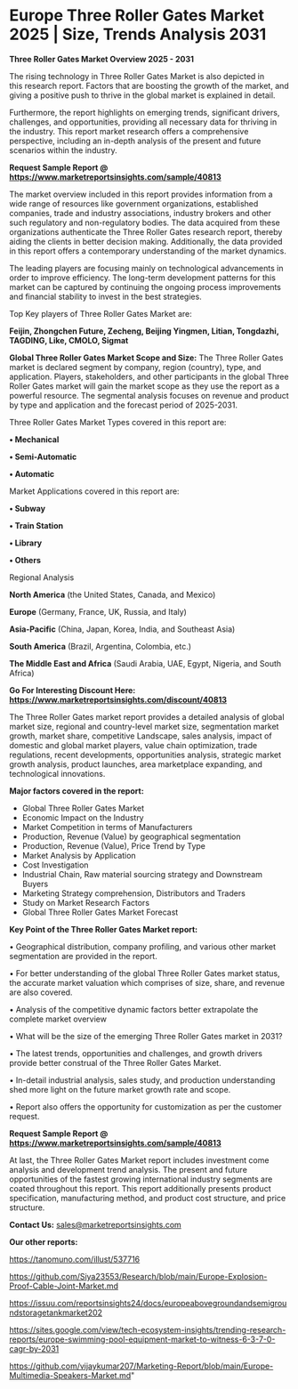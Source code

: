 # Europe Three Roller Gates Market 2025 | Size, Trends Analysis 2031

<Strong> Three Roller Gates Market Overview 2025 - 2031</strong>

The rising technology in Three Roller Gates Market is also depicted in this research report. Factors that are boosting the growth of the market, and giving a positive push to thrive in the global market is explained in detail.

Furthermore, the report highlights on emerging trends, significant drivers, challenges, and opportunities, providing all necessary data for thriving in the industry. This report market research offers a comprehensive perspective, including an in-depth analysis of the present and future scenarios within the industry.

<strong>Request Sample Report @ <a href=https://www.marketreportsinsights.com/sample/40813>https://www.marketreportsinsights.com/sample/40813</a></strong>

The market overview included in this report provides information from a wide range of resources like government organizations, established companies, trade and industry associations, industry brokers and other such regulatory and non-regulatory bodies. The data acquired from these organizations authenticate the Three Roller Gates research report, thereby aiding the clients in better decision making. Additionally, the data provided in this report offers a contemporary understanding of the market dynamics.

The leading players are focusing mainly on technological advancements in order to improve efficiency. The long-term development patterns for this market can be captured by continuing the ongoing process improvements and financial stability to invest in the best strategies.

Top Key players of Three Roller Gates Market are:

<strong>Feijin, Zhongchen Future, Zecheng, Beijing Yingmen, Litian, Tongdazhi, TAGDING, Like, CMOLO, Sigmat</strong>

<strong><b>Global Three Roller Gates Market Scope and Size:</b></strong>
The Three Roller Gates market is declared segment by company, region (country), type, and application. Players, stakeholders, and other participants in the global Three Roller Gates market will gain the market scope as they use the report as a powerful resource. The segmental analysis focuses on revenue and product by type and application and the forecast period of 2025-2031.

Three Roller Gates Market Types covered in this report are:

<strong>•  Mechanical

•  Semi-Automatic

•  Automatic</strong>

Market Applications covered in this report are:

<strong>•  Subway

•  Train Station

•  Library

•  Others</strong> 

Regional Analysis

<strong>North America</strong> (the United States, Canada, and Mexico)

<strong>Europe</strong> (Germany, France, UK, Russia, and Italy)

<strong>Asia-Pacific</strong> (China, Japan, Korea, India, and Southeast Asia)

<strong>South America</strong> (Brazil, Argentina, Colombia, etc.)

<strong>The Middle East and Africa</strong> (Saudi Arabia, UAE, Egypt, Nigeria, and South Africa)

<strong>Go For Interesting Discount Here: <a href=https://www.marketreportsinsights.com/discount/40813>https://www.marketreportsinsights.com/discount/40813</a></strong>

The Three Roller Gates market report provides a detailed analysis of global market size, regional and country-level market size, segmentation market growth, market share, competitive Landscape, sales analysis, impact of domestic and global market players, value chain optimization, trade regulations, recent developments, opportunities analysis, strategic market growth analysis, product launches, area marketplace expanding, and technological innovations.

<strong><b>Major factors covered in the report:</b></strong>
<ul>
  <li>Global Three Roller Gates Market </li>
  <li>Economic Impact on the Industry</li>
  <li>Market Competition in terms of Manufacturers</li>
  <li>Production, Revenue (Value) by geographical segmentation</li>
  <li>Production, Revenue (Value), Price Trend by Type</li>
  <li>Market Analysis by Application</li>
  <li>Cost Investigation</li>
  <li>Industrial Chain, Raw material sourcing strategy and Downstream Buyers</li>
  <li>Marketing Strategy comprehension, Distributors and Traders</li>
  <li>Study on Market Research Factors</li>
  <li>Global Three Roller Gates Market Forecast</li>
</ul>

<strong><b>Key Point of the Three Roller Gates Market report:</b></strong>

• Geographical distribution, company profiling, and various other market segmentation are provided in the report.

• For better understanding of the global Three Roller Gates market status, the accurate market valuation which comprises of size, share, and revenue are also covered.

• Analysis of the competitive dynamic factors better extrapolate the complete market overview

• What will be the size of the emerging Three Roller Gates market in 2031?

• The latest trends, opportunities and challenges, and growth drivers provide better construal of the Three Roller Gates Market.

• In-detail industrial analysis, sales study, and production understanding shed more light on the future market growth rate and scope.

• Report also offers the opportunity for customization as per the customer request.

<strong>Request Sample Report @ <a href=https://www.marketreportsinsights.com/sample/40813>https://www.marketreportsinsights.com/sample/40813</a></strong>

At last, the Three Roller Gates Market report includes investment come analysis and development trend analysis. The present and future opportunities of the fastest growing international industry segments are coated throughout this report. This report additionally presents product specification, manufacturing method, and product cost structure, and price structure.

<strong>Contact Us:</strong>
sales@marketreportsinsights.com

<strong>Our other reports:</strong>

<a href=https://tanomuno.com/illust/537716>https://tanomuno.com/illust/537716</a>

<a href=https://github.com/Siya23553/Research/blob/main/Europe-Explosion-Proof-Cable-Joint-Market.md>https://github.com/Siya23553/Research/blob/main/Europe-Explosion-Proof-Cable-Joint-Market.md</a>

<a href=https://issuu.com/reportsinsights24/docs/europeabovegroundandsemigroundstoragetankmarket202>https://issuu.com/reportsinsights24/docs/europeabovegroundandsemigroundstoragetankmarket202</a>

<a href=https://sites.google.com/view/tech-ecosystem-insights/trending-research-reports/europe-swimming-pool-equipment-market-to-witness-6-3-7-0-cagr-by-2031>https://sites.google.com/view/tech-ecosystem-insights/trending-research-reports/europe-swimming-pool-equipment-market-to-witness-6-3-7-0-cagr-by-2031</a>

<a href=https://github.com/vijaykumar207/Marketing-Report/blob/main/Europe-Multimedia-Speakers-Market.md>https://github.com/vijaykumar207/Marketing-Report/blob/main/Europe-Multimedia-Speakers-Market.md</a>"
